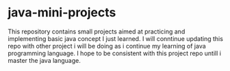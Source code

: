 # java-mini-projects
This repository contains small projects aimed at practicing and implementing basic java concept I just learned. I will conntinue updating this repo with other project i will be doing as i continue my learning of java programming language. I hope to be consistent with this project repo untill i master the java language.
